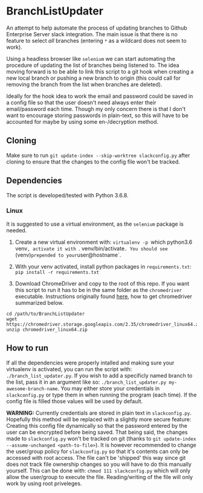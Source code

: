 # BranchListUpdater

An attempt to help automate the process of updating branches to Github Enterprise Server slack integration.
The main issue is that there is no feature to select _all_ branches (entering `*` as a wildcard does not seem to work).

Using a headless browser like `selenium` we can start automating the procedure of updating the list of branches being listened to. The idea moving forward is to be able to link this script to a git hook when creating a new local branch or pushing a new branch to origin (this could call for removing the branch from the list when branches are deleted).

Ideally for the hook idea to work the email and password could be saved in a config file so that the user doesn't need always enter their email/password each time. Though my only concern there is that I don't want to encourage storing passwords in plain-text, so this will have to be accounted for maybe by using some en-/decryption method.

## Cloning

Make sure to run `git update-index --skip-worktree slackconfig.py` after cloning to ensure that the changes to the config file won't be tracked.

## Dependencies

The script is developed/tested with Python 3.6.8.

### Linux

It is suggested to use a virtual environment, as the `selenium` package is needed.

1. Create a new virtual environment with: `virtualenv -p `which python3.6 venv`, activate it with `. venv/bin/activate`. You should see `(venv)` prepended to your `user@hostname`.

2. With your venv activated, install python packages in `requirements.txt`: `pip install -r requirements.txt`

3. Download ChromeDriver and copy to the root of this repo. If you want this script to run it has to be in the same folder as the `chromedriver` executable. Instructions originally found [here](https://blog.testproject.io/2018/02/20/chrome-headless-selenium-python-linux-servers/), how to get chromedriver summarized below.

```
cd /path/to/BranchListUpdater
wget https://chromedriver.storage.googleapis.com/2.35/chromedriver_linux64.zip
unzip chromedriver_linux64.zip
```

## How to run

If all the dependencies were properly intalled and making sure your virtualenv is activated, you can run the script with: `./branch_list_updater.py`.
If you wish to add a specificly named branch to the list, pass it in an argument like so: `./branch_list_updater.py my-awesome-branch-name`.
You may either store your credentials in `slackconfig.py` or type them in when running the program (each time). If the config file is filled those values will be used by default.

**WARNING:** Currently credentials are stored in plain text in `slackconfig.py`. Hopefully this method will be replaced with a slightly more secure feature: Creating this config file dynamically so that the password entered by the user can be encrypted before being saved.
That being said, the changes made to `slackconfig.py` won't be tracked on git (thanks to `git update-index --assume-unchanged <path-to-file>`).
It is however recommended to change the user/group policy for `slackconfig.py` so that it's contents can only be accessed with root access. The file can't be 'shipped' this way since git does not track file ownership changes so you will have to do this manually yourself.
This can be done with: `chmod 111 slackconfig.py` which will only allow the user/group to execute the file. Reading/writing of the file will only work by using root priveleges.
